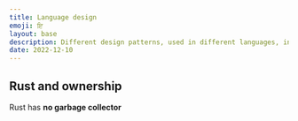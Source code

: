 ```yaml
---
title: Language design
emoji: ਇ
layout: base
description: Different design patterns, used in different languages, in areas like multi-threading and others
date: 2022-12-10
---
```


## Rust and ownership

Rust has __no garbage collector__ 